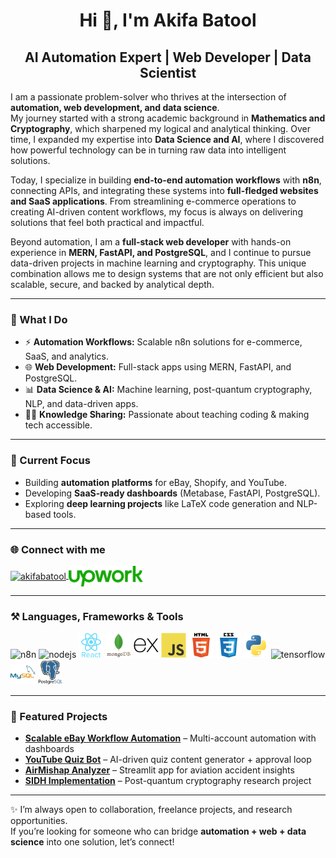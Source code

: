 <h1 align="center">Hi 👋, I'm Akifa Batool</h1>
<h2 align="center">AI Automation Expert | Web Developer | Data Scientist</h2>

I am a passionate problem-solver who thrives at the intersection of **automation, web development, and data science**.  
My journey started with a strong academic background in **Mathematics and Cryptography**, which sharpened my logical and analytical thinking. Over time, I expanded my expertise into **Data Science and AI**, where I discovered how powerful technology can be in turning raw data into intelligent solutions.  

Today, I specialize in building **end-to-end automation workflows** with **n8n**, connecting APIs, and integrating these systems into **full-fledged websites and SaaS applications**. From streamlining e-commerce operations to creating AI-driven content workflows, my focus is always on delivering solutions that feel both practical and impactful.  

Beyond automation, I am a **full-stack web developer** with hands-on experience in **MERN, FastAPI, and PostgreSQL**, and I continue to pursue data-driven projects in machine learning and cryptography. This unique combination allows me to design systems that are not only efficient but also scalable, secure, and backed by analytical depth.  

---

### 🌟 What I Do
- ⚡ **Automation Workflows:** Scalable n8n solutions for e-commerce, SaaS, and analytics.  
- 🌐 **Web Development:** Full-stack apps using MERN, FastAPI, and PostgreSQL.  
- 📊 **Data Science & AI:** Machine learning, post-quantum cryptography, NLP, and data-driven apps.  
- 🧑‍🏫 **Knowledge Sharing:** Passionate about teaching coding & making tech accessible.  

---

### 📌 Current Focus
- Building **automation platforms** for eBay, Shopify, and YouTube.  
- Developing **SaaS-ready dashboards** (Metabase, FastAPI, PostgreSQL).  
- Exploring **deep learning projects** like LaTeX code generation and NLP-based tools.  

---

<h3 align="left">🌐 Connect with me</h3>
<p align="left">
<a href="https://linkedin.com/in/akifabatool" target="blank">
  <img align="center" src="https://raw.githubusercontent.com/rahuldkjain/github-profile-readme-generator/master/src/images/icons/Social/linked-in-alt.svg" alt="akifabatool" height="30" width="40" />
</a>
<a href="https://www.upwork.com/freelancers/~013af899623cf80154" target="blank">
  <img align="center" src="upwork-inc-seeklogo-2.svg" alt="Hire me on Upwork" height="33"/>
</a>
</p>

---

<h3 align="left">⚒️ Languages, Frameworks & Tools</h3>
<p align="left">
  <!-- Automation -->
  <img src="https://n8n.io/favicon.ico" alt="n8n" width="40" height="40"/>
  <img src="https://www.vectorlogo.zone/logos/nodejs/nodejs-icon.svg" alt="nodejs" width="40" height="40"/>
  
  <!-- Web Dev -->
  <img src="https://raw.githubusercontent.com/devicons/devicon/master/icons/react/react-original-wordmark.svg" alt="react" width="40" height="40"/>
  <img src="https://raw.githubusercontent.com/devicons/devicon/master/icons/mongodb/mongodb-original-wordmark.svg" alt="mongodb" width="40" height="40"/>
  <img src="https://raw.githubusercontent.com/devicons/devicon/master/icons/express/express-original.svg" alt="express" width="40" height="40"/>
  <img src="https://raw.githubusercontent.com/devicons/devicon/master/icons/javascript/javascript-original.svg" alt="javascript" width="40" height="40"/>
  <img src="https://raw.githubusercontent.com/devicons/devicon/master/icons/html5/html5-original-wordmark.svg" alt="html5" width="40" height="40"/>
  <img src="https://raw.githubusercontent.com/devicons/devicon/master/icons/css3/css3-original-wordmark.svg" alt="css3" width="40" height="40"/>
  
  <!-- Data Science -->
  <img src="https://raw.githubusercontent.com/devicons/devicon/master/icons/python/python-original.svg" alt="python" width="40" height="40"/>
  <img src="https://www.vectorlogo.zone/logos/tensorflow/tensorflow-icon.svg" alt="tensorflow" width="40" height="40"/>
  <img src="https://raw.githubusercontent.com/devicons/devicon/master/icons/mysql/mysql-original-wordmark.svg" alt="mysql" width="40" height="40"/>
  <img src="https://raw.githubusercontent.com/devicons/devicon/master/icons/postgresql/postgresql-original-wordmark.svg" alt="postgresql" width="40" height="40"/>
</p>

---

### 📂 Featured Projects
- **[Scalable eBay Workflow Automation](/n8n-workflows)** – Multi-account automation with dashboards  
- **[YouTube Quiz Bot](/n8n-workflows)** – AI-driven quiz content generator + approval loop  
- **[AirMishap Analyzer]([/n8n-workflows](https://airmishapanalyzer.streamlit.app/))** – Streamlit app for aviation accident insights  
- **[SIDH Implementation](https://akifabatool.github.io/)** – Post-quantum cryptography research project  

---

✨ I’m always open to collaboration, freelance projects, and research opportunities.  
If you’re looking for someone who can bridge **automation + web + data science** into one solution, let’s connect!  
